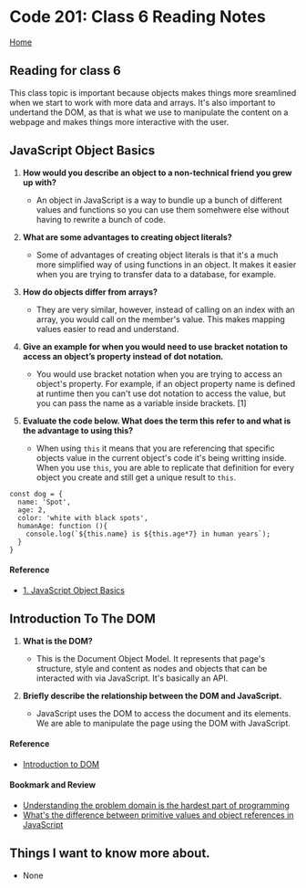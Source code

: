 # Code 201: Class 6 Reading Notes

[Home](https://mtorres6739.github.io/reading-notes/)

## Reading for class 6

This class topic is important because objects makes things more sreamlined when we start to work with more data and arrays.  It's also important to undertand the DOM, as that is what we use to manipulate the content on a webpage and makes things more interactive with the user.

## JavaScript Object Basics

1. **How would you describe an object to a non-technical friend you grew up with?**

    - An object in JavaScript is a way to bundle up a bunch of different values and functions so you can use them somehwere else without having to rewrite a bunch of code.
  
2. **What are some advantages to creating object literals?**

    - Some of advantages of creating object literals is that it's a much more simplified way of using functions in an object.  It makes it easier when you are trying to transfer data to a database, for example.
  
3. **How do objects differ from arrays?**

    - They are very similar, however, instead of calling on an index with an array, you would call on the member's value. This makes mapping values easier to read and understand.
  
4. **Give an example for when you would need to use bracket notation to access an object’s property instead of dot notation.**

    - You would use bracket notation when you are trying to access an object's property. For example, if an object property name is defined at runtime then you can't use dot notation to access the value, but you can pass the name as a variable inside brackets. [1]
5. **Evaluate the code below. What does the term this refer to and what is the advantage to using this?**

    - When using ```this``` it means that you are referencing that specific objects value in the current object's code it's being writting inside.  When you use ```this```, you are able to replicate that definition for every object you create and still get a unique result to ```this```.

```
const dog = {
  name: 'Spot',
  age: 2,
  color: 'white with black spots',
  humanAge: function (){
    console.log(`${this.name} is ${this.age*7} in human years`);
  }
}
```
#### Reference

- [1. JavaScript Object Basics](https://developer.mozilla.org/en-US/docs/Learn/JavaScript/Objects/Basics)

## Introduction To The DOM

1. **What is the DOM?**

    - This is the Document Object Model.  It represents that page's structure, style and content as nodes and objects that can be interacted with via JavaScript. It's basically an API.
  
2. **Briefly describe the relationship between the DOM and JavaScript.**

    - JavaScript uses the DOM to access the document and its elements.  We are able to manipulate the page using the DOM with JavaScript.

#### Reference

- [Introduction to DOM](<https://developer.mozilla.org/en-US/docs/Web/API/Document_Object_Model/Introduction>)

#### Bookmark and Review

- [Understanding the problem domain is the hardest part of programming](http://simpleprogrammer.com/2013/07/15/understanding-the-problem-domain-is-the-hardest-part-of-programming)
- [What's the difference between primitive values and object references in JavaScript](https://betterprogramming.pub/intermediate-javascript-whats-the-difference-between-primitive-values-and-object-references-e863d70677b)

## Things I want to know more about.
  - None
